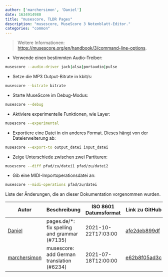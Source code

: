 ```yaml
---
author: ['marchersimon', 'Daniel']
date: 1634914980
title: "musescore, TLDR Pages"
description: "musescore, MuseScore 3 Notenblatt-Editor."
categories: "common"
---
```

> Weitere Informationen: <https://musescore.org/en/handbook/3/command-line-options>.

- Verwende einen bestimmten Audio-Treiber:

```bash
musescore --audio-driver jack|alsa|portaudio|pulse
```

- Setze die MP3 Output-Bitrate in kbit/s:

```bash
musescore --bitrate bitrate
```

- Starte MuseScore im Debug-Modus:

```bash
musescore --debug
```

- Aktiviere experimentelle Funktionen, wie Layer:

```bash
musescore --experimental
```

- Exportiere eine Datei in ein anderes Format. Dieses hängt von der Dateierweiterung ab:

```bash
musescore --export-to output_datei input_datei
```

- Zeige Unterschiede zwischen zwei Partituren:

```bash
musescore --diff pfad/zu/datei1 pfad/zu/datei2
```

- Gib eine MIDI-Importoperationsdatei an:

```bash
musescore --midi-operations pfad/zu/datei
```
Liste der Änderungen, die an dieser Dokumentation vorgenommen wurden.


Autor | Beschreibung | ISO 8601 Datumsformat | Link zu GitHub
------|-----|-----|-----
[Daniel](mailto:71837281+darmiel@users.noreply.github.com) | pages.de/*: fix spelling and grammar (#7135) | 2021-10-22T17:03:00 | [afe2deb899df](https://github.com/tldr-pages/tldr/commit/afe2deb899df7f1b3252bdd1326e56988568acce)
[marchersimon](mailto:50295997+marchersimon@users.noreply.github.com) | musescore: add German translation (#6234) | 2021-07-18T12:00:00 | [e62b8f05ad3c](https://github.com/tldr-pages/tldr/commit/e62b8f05ad3cb0ebe17e4ae5bb8687d2b383194f)

